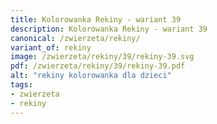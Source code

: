 ```yaml
---
title: Kolorowanka Rekiny - wariant 39
description: Kolorowanka Rekiny - wariant 39
canonical: /zwierzeta/rekiny/
variant_of: rekiny
image: /zwierzeta/rekiny/39/rekiny-39.svg
pdf: /zwierzeta/rekiny/39/rekiny-39.pdf
alt: "rekiny kolorowanka dla dzieci"
tags:
- zwierzeta
- rekiny
---
```

